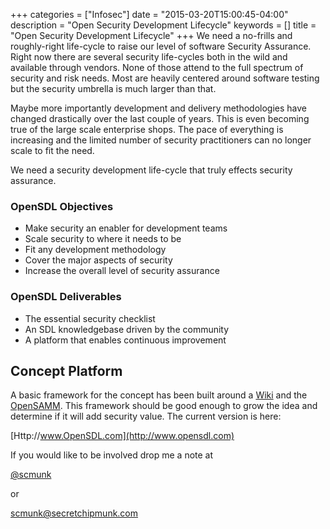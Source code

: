 +++
categories = ["Infosec"]
date = "2015-03-20T15:00:45-04:00"
description = "Open Security Development Lifecycle"
keywords = []
title = "Open Security Development Lifecycle"
+++
We need a no-frills and roughly-right life-cycle to raise our level of software Security Assurance. Right now there are several security life-cycles both in the wild and  available through vendors. None of those attend to the full spectrum of security and risk needs. Most are heavily centered around software testing but the security umbrella is much larger than that.

Maybe more importantly development and delivery methodologies have changed drastically over the last couple of years. This is even becoming true of the large scale enterprise shops. The pace of everything is increasing and the limited number of security practitioners can no longer scale to fit the need.       

We need a security development life-cycle that truly effects security assurance.

### OpenSDL Objectives ###

* Make security an enabler for development teams
* Scale security to where it needs to be
* Fit any development methodology
* Cover the major aspects of security
* Increase the overall level of security assurance

### OpenSDL Deliverables ###

* The essential security checklist
* An SDL knowledgebase driven by the community
* A platform that enables continuous improvement


## Concept Platform ##

A basic framework for the concept has been built around a [Wiki](http://www.pmwiki.com) and the [OpenSAMM](http://www.opensamm.org). This framework should be good enough to grow the idea and determine if it will add security value. The current version is here:

[Http://www.OpenSDL.com](http://www.opensdl.com)

If you would like to be involved drop me a note at

[@scmunk](https://www.twitter.com/scmunk)

or

<scmunk@secretchipmunk.com>
